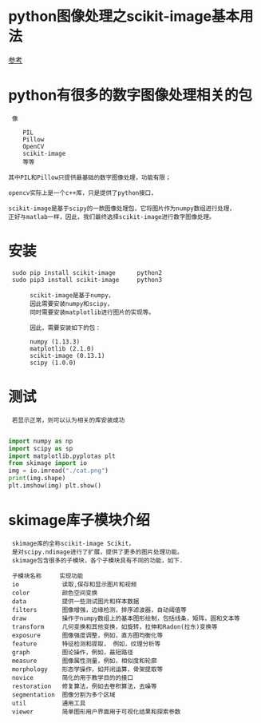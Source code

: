 # python图像处理之scikit-image基本用法

[参考](https://blog.csdn.net/u012300744/article/details/80083282)

# python有很多的数字图像处理相关的包
     像

        PIL
        Pillow
        OpenCV
        scikit-image
        等等

    其中PIL和Pillow只提供最基础的数字图像处理，功能有限；

    opencv实际上是一个c++库，只是提供了python接口，

    scikit-image是基于scipy的一款图像处理包，它将图片作为numpy数组进行处理，
    正好与matlab一样，因此，我们最终选择scikit-image进行数字图像处理。
# 安装 
     sudo pip install scikit-image      python2
     sudo pip3 install scikit-image     python3
     
          scikit-image是基于numpy，
          因此需要安装numpy和scipy，
          同时需要安装matplotlib进行图片的实现等。

          因此，需要安装如下的包：

          numpy (1.13.3)
          matplotlib (2.1.0)
          scikit-image (0.13.1)
          scipy (1.0.0)
# 测试
     若显示正常，则可以认为相关的库安装成功
```python

import numpy as np 
import scipy as sp 
import matplotlib.pyplotas plt 
from skimage import io 
img = io.imread("./cat.png") 
print(img.shape) 
plt.imshow(img) plt.show()


```

# skimage库子模块介绍
     skimage库的全称scikit-image Scikit，
     是对scipy.ndimage进行了扩展，提供了更多的图片处理功能。
     skimage包含很多的子模块，各个子模块具有不同的功能，如下.

     子模块名称     实现功能
     io            读取,保存和显示图片和视频
     color         颜色空间变换
     data          提供一些测试图片和样本数据
     filters       图像增强，边缘检测，排序滤波器，自动阈值等
     draw          操作于numpy数组上的基本图形绘制，包括线条，矩阵，圆和文本等
     transform     几何变换和其他变换，如旋转，拉伸和Radon(拉东)变换等
     exposure      图像强度调整，例如，直方图均衡化等
     feature       特征检测和提取， 例如，纹理分析等
     graph         图论操作，例如，最短路径
     measure       图像属性测量，例如，相似度和轮廓
     morphology    形态学操作，如开闭运算，骨架提取等
     novice        简化的用于教学目的的接口
     restoration   修复算法，例如去卷积算法，去噪等
     segmentation  图像分割为多个区域
     util          通用工具
     viewer        简单图形用户界面用于可视化结果和探索参数
